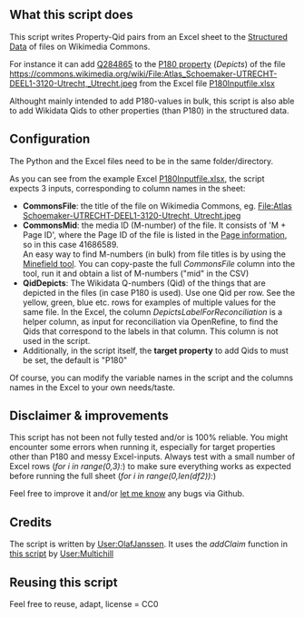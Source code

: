 ## What this script does
This script writes Property-Qid pairs from an Excel sheet to the [Structured Data](https://commons.wikimedia.org/wiki/Commons:Structured_data) of files on Wikimedia Commons.

For instance it can add [Q284865](https://www.wikidata.org/wiki/Q284865) to the [P180 property](https://www.wikidata.org/wiki/Property:P180) (*Depicts*) of the file https://commons.wikimedia.org/wiki/File:Atlas_Schoemaker-UTRECHT-DEEL1-3120-Utrecht,_Utrecht.jpeg from the Excel file [P180Inputfile.xlsx](P180Inputfile.xlsx)

Althought mainly intended to add P180-values in bulk, this script is also able to add Wikidata Qids to other properties (than P180) in the structured data.

## Configuration
The Python and the Excel files need to be in the same folder/directory.

As you can see from the example Excel [P180Inputfile.xlsx](P180Inputfile.xlsx?raw=true), the script expects 3 inputs, corresponding to column names in the sheet:
* **CommonsFile**:  the title of the file on Wikimedia Commons, eg. [File:Atlas Schoemaker-UTRECHT-DEEL1-3120-Utrecht, Utrecht.jpeg](https://commons.wikimedia.org/wiki/File:Atlas_Schoemaker-UTRECHT-DEEL1-3120-Utrecht,_Utrecht.jpeg)
* **CommonsMid**: the media ID (M-number) of the file. It consists of 'M + Page ID', where the Page ID of the file is listed in the [Page information](https://commons.wikimedia.org/w/index.php?title=File:Atlas_Schoemaker-UTRECHT-DEEL1-3120-Utrecht,_Utrecht.jpeg&action=info), so in this case 41686589.<br/> 
An easy way to find M-numbers (in bulk) from file titles is by using the [Minefield tool](https://hay.toolforge.org/minefield/). You can copy-paste the full *CommonsFile* column into the tool, run it and obtain a list of M-numbers ("mid" in the CSV) 
* **QidDepicts**: The Wikidata Q-numbers (Qid) of the things that are depicted in the files (in case P180 is used). Use one Qid per row. See the yellow, green, blue etc. rows for examples of multiple values for the same file. 
In the Excel, the column *DepictsLabelForReconciliation* is a helper column, as input for reconciliation via OpenRefine, to find the Qids that correspond to the labels in that column. This column is not used in the script. 
* Additionally, in the script itself, the **target property** to add Qids to must be set, the default is "P180"

Of course, you can modify the variable names in the script and the columns names in the Excel to your own needs/taste.

## Disclaimer & improvements
This script has not been not fully tested and/or is 100% reliable. You might encounter some errors when running it, especially for target properties other than P180 and messy Excel-inputs. Always test with a small number of Excel rows (*for i in range(0,3):*) to make sure everything works as expected before running the full sheet (*for i in range(0,len(df2)):*)

Feel free to improve it and/or [let me know](https://github.com/KBNLwikimedia/SDoC/issues) any bugs via Github.

## Credits
The script is written by [User:OlafJanssen](https://commons.wikimedia.org/wiki/User:OlafJanssen). It uses the *addClaim* function in [this script](https://github.com/multichill/toollabs/blob/1d5ef0ea24333a4918d388fe0fdade12d97b66ac/bot/erfgoed/wikidata_to_monuments_list.py) by [User:Multichill](https://commons.wikimedia.org/wiki/User:Multichill) 

## Reusing this script
Feel free to reuse, adapt, license = CC0




